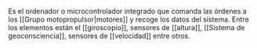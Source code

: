 Es el ordenador o microcontrolador integrado que comanda las órdenes a los [[Grupo motopropulsor|motores]] y recoge los datos del sistema. Entre los elementos están el [[giroscopio]], sensores de [[altura]], [[Sistema de geoconsciencia]], sensores de [[velocidad]] entre otros.

